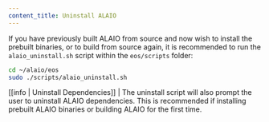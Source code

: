 ```yaml
---
content_title: Uninstall ALAIO
---
```


If you have previously built ALAIO from source and now wish to install the prebuilt binaries, or to build from source again, it is recommended to run the `alaio_uninstall.sh` script within the `eos/scripts` folder:

```sh
cd ~/alaio/eos
sudo ./scripts/alaio_uninstall.sh
```

[[info | Uninstall Dependencies]]
| The uninstall script will also prompt the user to uninstall ALAIO dependencies. This is recommended if installing prebuilt ALAIO binaries or building ALAIO for the first time.
